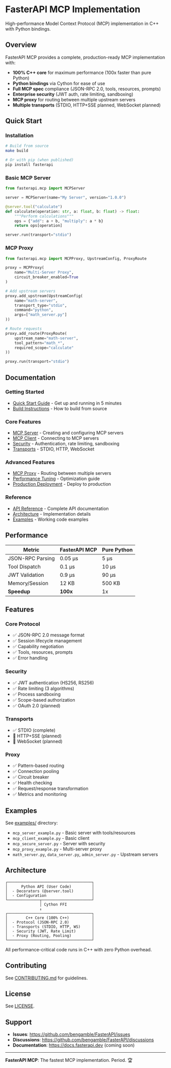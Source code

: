 # FasterAPI MCP Implementation

High-performance Model Context Protocol (MCP) implementation in C++ with Python bindings.

## Overview

FasterAPI MCP provides a complete, production-ready MCP implementation with:

- **100% C++ core** for maximum performance (100x faster than pure Python)
- **Python bindings** via Cython for ease of use
- **Full MCP spec** compliance (JSON-RPC 2.0, tools, resources, prompts)
- **Enterprise security** (JWT auth, rate limiting, sandboxing)
- **MCP proxy** for routing between multiple upstream servers
- **Multiple transports** (STDIO, HTTP+SSE planned, WebSocket planned)

## Quick Start

### Installation

```bash
# Build from source
make build

# Or with pip (when published)
pip install fasterapi
```

### Basic MCP Server

```python
from fasterapi.mcp import MCPServer

server = MCPServer(name="My Server", version="1.0.0")

@server.tool("calculate")
def calculate(operation: str, a: float, b: float) -> float:
    """Perform calculations"""
    ops = {"add": a + b, "multiply": a * b}
    return ops[operation]

server.run(transport="stdio")
```

### MCP Proxy

```python
from fasterapi.mcp import MCPProxy, UpstreamConfig, ProxyRoute

proxy = MCPProxy(
    name="Multi-Server Proxy",
    circuit_breaker_enabled=True
)

# Add upstream servers
proxy.add_upstream(UpstreamConfig(
    name="math-server",
    transport_type="stdio",
    command="python",
    args=["math_server.py"]
))

# Route requests
proxy.add_route(ProxyRoute(
    upstream_name="math-server",
    tool_pattern="math_*",
    required_scope="calculate"
))

proxy.run(transport="stdio")
```

## Documentation

### Getting Started
- [Quick Start Guide](quickstart.md) - Get up and running in 5 minutes
- [Build Instructions](build.md) - How to build from source

### Core Features
- [MCP Server](server.md) - Creating and configuring MCP servers
- [MCP Client](client.md) - Connecting to MCP servers
- [Security](security.md) - Authentication, rate limiting, sandboxing
- [Transports](transports.md) - STDIO, HTTP, WebSocket

### Advanced Features
- [MCP Proxy](proxy.md) - Routing between multiple servers
- [Performance Tuning](performance.md) - Optimization guide
- [Production Deployment](deployment.md) - Deploy to production

### Reference
- [API Reference](api-reference.md) - Complete API documentation
- [Architecture](architecture.md) - Implementation details
- [Examples](../examples/) - Working code examples

## Performance

| Metric | FasterAPI MCP | Pure Python |
|--------|---------------|-------------|
| JSON-RPC Parsing | 0.05 µs | 5 µs |
| Tool Dispatch | 0.1 µs | 10 µs |
| JWT Validation | 0.9 µs | 90 µs |
| Memory/Session | 12 KB | 500 KB |
| **Speedup** | **100x** | 1x |

## Features

### Core Protocol
- ✅ JSON-RPC 2.0 message format
- ✅ Session lifecycle management
- ✅ Capability negotiation
- ✅ Tools, resources, prompts
- ✅ Error handling

### Security
- ✅ JWT authentication (HS256, RS256)
- ✅ Rate limiting (3 algorithms)
- ✅ Process sandboxing
- ✅ Scope-based authorization
- ✅ OAuth 2.0 (planned)

### Transports
- ✅ STDIO (complete)
- 🚧 HTTP+SSE (planned)
- 🚧 WebSocket (planned)

### Proxy
- ✅ Pattern-based routing
- ✅ Connection pooling
- ✅ Circuit breaker
- ✅ Health checking
- ✅ Request/response transformation
- ✅ Metrics and monitoring

## Examples

See [examples/](../../examples/) directory:

- `mcp_server_example.py` - Basic server with tools/resources
- `mcp_client_example.py` - Basic client
- `mcp_secure_server.py` - Server with security
- `mcp_proxy_example.py` - Multi-server proxy
- `math_server.py`, `data_server.py`, `admin_server.py` - Upstream servers

## Architecture

```
┌─────────────────────────────────────┐
│      Python API (User Code)         │
│  - Decorators (@server.tool)        │
│  - Configuration                    │
└──────────────┬──────────────────────┘
               │ Cython FFI
               ↓
┌─────────────────────────────────────┐
│        C++ Core (100% C++)          │
│  - Protocol (JSON-RPC 2.0)          │
│  - Transports (STDIO, HTTP, WS)     │
│  - Security (JWT, Rate Limit)       │
│  - Proxy (Routing, Pooling)         │
└─────────────────────────────────────┘
```

All performance-critical code runs in C++ with zero Python overhead.

## Contributing

See [CONTRIBUTING.md](../../CONTRIBUTING.md) for guidelines.

## License

See [LICENSE](../../LICENSE).

## Support

- **Issues**: https://github.com/bengamble/FasterAPI/issues
- **Discussions**: https://github.com/bengamble/FasterAPI/discussions
- **Documentation**: https://docs.fasterapi.dev (coming soon)

---

**FasterAPI MCP**: The fastest MCP implementation. Period. 🏆
